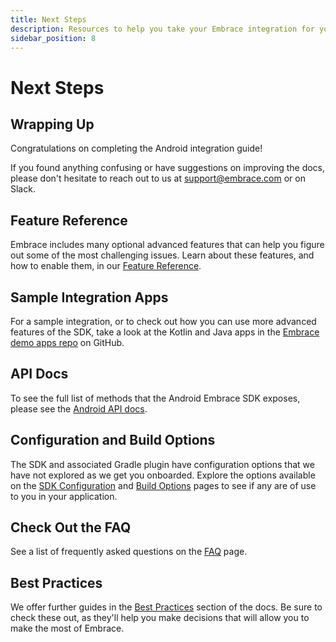 ```yaml
---
title: Next Steps
description: Resources to help you take your Embrace integration for your Android application to the next level
sidebar_position: 8
---
```


# Next Steps

## Wrapping Up

Congratulations on completing the Android integration guide! 

If you found anything confusing or have suggestions on improving the docs,
please don't hesitate to reach out to us at [support@embrace.com](support@embrace.com) or on Slack.

## Feature Reference

Embrace includes many optional advanced features that can help you figure out some of 
the most challenging issues. Learn about these features, and how to enable them, in
our [Feature Reference](/android/features/).


## Sample Integration Apps

For a sample integration, or to check out how you can use more advanced features of the SDK, take a look at the Kotlin
and Java apps in the <a href="https://github.com/embrace-io/embrace-demo-apps/tree/master/android" target="_blank">Embrace demo apps repo</a> on GitHub.

## API Docs

To see the full list of methods that the Android Embrace SDK exposes, please see the [Android API docs](/api/android/).

## Configuration and Build Options

The SDK and associated Gradle plugin have configuration options that we have not explored as we get you onboarded.
Explore the options available on the [SDK Configuration](/android/features/configuration-file/)
and [Build Options](/android/features/build-options) pages to see if any are of use to you in your
application.

## Check Out the FAQ

See a list of frequently asked questions on the [FAQ](/android/faq/) page.

## Best Practices

We offer further guides in the [Best Practices](/best-practices/) section of the docs.
Be sure to check these out, as they'll help you make decisions that will allow you to make the most of Embrace.
